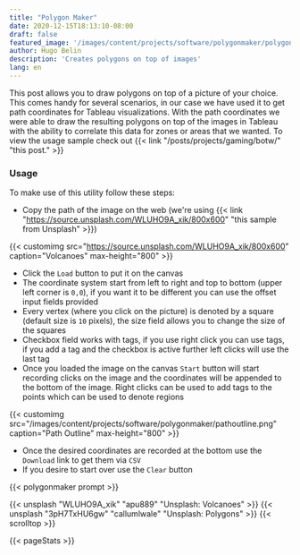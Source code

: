 ```yaml
---
title: "Polygon Maker"
date: 2020-12-15T18:13:10-08:00
draft: false
featured_image: '/images/content/projects/software/polygonmaker/polygon.jpg'
author: Hugo Belin
description: 'Creates polygons on top of images'
lang: en
---
```


This post allows you to draw polygons on top of a picture of your choice. This comes handy for several scenarios, in our case we have used it to get path coordinates for 
Tableau visualizations. With the path coordinates we were able to draw the resulting polygons on top of the images in Tableau with the ability to correlate this data for 
zones or areas that we wanted. To view the usage sample check out {{< link "/posts/projects/gaming/botw/" "this post." >}}

### Usage ###
To make use of this utility follow these steps:
- Copy the path of the image on the web (we're using {{< link "https://source.unsplash.com/WLUHO9A_xik/800x600" "this sample from Unsplash" >}})

{{< customimg src="https://source.unsplash.com/WLUHO9A_xik/800x600" caption="Volcanoes" max-height="800" >}}

- Click the `Load` button to put it on the canvas
- The coordinate system start from left to right and top to bottom (upper left corner is `0,0`), if you want it to be different you can use the offset input fields provided
- Every vertex (where you click on the picture) is denoted by a square (default size is `10` pixels), the size field allows you to change the size of the squares
- Checkbox field works with tags, if you use right click you can use tags, if you add a tag and the checkbox is active further left clicks will use the last tag
- Once you loaded the image on the canvas `Start` button will start recording clicks on the image and the coordinates will be appended to the bottom of the image. Right clicks can be used 
to add tags to the points which can be used to denote regions

{{< customimg src="/images/content/projects/software/polygonmaker/pathoutline.png" caption="Path Outline" max-height="800" >}}

- Once the desired coordinates are recorded at the bottom use the `Download` link to get them via `CSV`
- If you desire to start over use the `Clear` button

{{< polygonmaker prompt >}}

{{< unsplash "WLUHO9A_xik" "apu889" "Unsplash: Volcanoes" >}}
{{< unsplash "3pH7TxHU6gw" "callumlwale" "Unsplash: Polygons" >}}
{{< scrolltop >}}

{{< pageStats >}}

